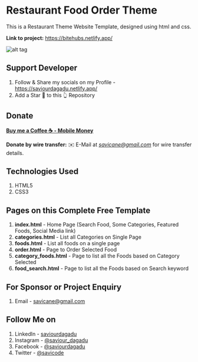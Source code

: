 # Restaurant Food Order Theme
This is a Restaurant Theme Website Template, designed using html and css.

<!-- **Access the Course Here** - 
[Responsive Web Design Course 2020](https://www.youtube.com/watch?v=VaV_Ro8jpPY) -->
**Link to project:** https://bitehubs.netlify.app/

![alt tag](https://i.postimg.cc/3J115PQ6/Screenshot-75.png)


## Support Developer
1. Follow & Share my socials on my Profile  - https://saviourdagadu.netlify.app/
2. Add a Star 🌟  to this 👆 Repository

## Donate

<!-- **[Mobile Money](+233248929076)** -->

**[Buy me a Coffee ☕️ - Mobile Money](+233248929076)**

**Donate by wire transfer:** ✉️ E-Mail at *savicane@gmail.com* for wire transfer details. 



## Technologies Used
1. HTML5
2. CSS3


## Pages on this Complete Free Template
1. **index.html** - Home Page (Search Food, Some Categories, Featured Foods, Social Media link)
2. **categories.html** - List all Categories on Single Page
3. **foods.html** - List all foods on a single page
4. **order.html** - Page to Order Selected Food
5. **category_foods.html** - Page to list all the Foods based on Category Selected
6. **food_search.html** - Page to list all the Foods based on Search keyword


## For Sponsor or Project Enquiry
1. Email - savicane@gmail.com


## Follow Me on
1. LinkedIn - [saviourdagadu](https://www.linkedin.com/in/saviour-dagadu-a675ba233/ "Saviour Dagadu on LinkedIn")
2. Instagram - [@saviour_dagadu](https://www.instagram.com/saviour_dagadu/ "Saviour Dagadu on Instagram")
3. Facebook - [@saviourdagadu](https://www.facebook.com/saviou/ "Saviour Dagadu on Facebook")
5. Twitter - [@savicode](https://twitter.com/savicode "SaviCode on Twitter")
